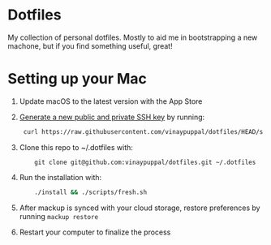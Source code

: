 # Dotfiles

My collection of personal dotfiles. Mostly to aid me in bootstrapping a new machone, but if you find something useful, great!

# Setting up your Mac

1. Update macOS to the latest version with the App Store
1. [Generate a new public and private SSH key](https://docs.github.com/en/authentication/connecting-to-github-with-ssh/generating-a-new-ssh-key-and-adding-it-to-the-ssh-agent) by running:
   ```sh
    curl https://raw.githubusercontent.com/vinaypuppal/dotfiles/HEAD/scripts/sshsh | sh -s "<your-email-address>"
   ```
1. Clone this repo to ~/.dotfiles with:

   ```
       git clone git@github.com:vinaypuppal/dotfiles.git ~/.dotfiles
   ```

1. Run the installation with:
   ```sh
       ./install && ./scripts/fresh.sh
   ```
1. After mackup is synced with your cloud storage, restore preferences by running `mackup restore`
1. Restart your computer to finalize the process
